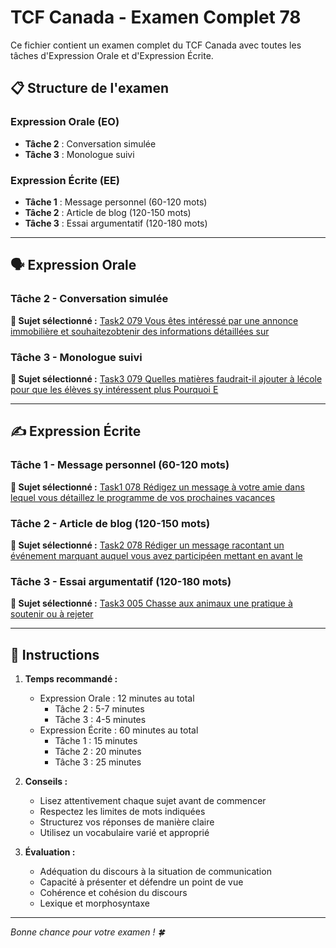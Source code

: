 # TCF Canada - Examen Complet 78

Ce fichier contient un examen complet du TCF Canada avec toutes les tâches d'Expression Orale et d'Expression Écrite.

## 📋 Structure de l'examen

### Expression Orale (EO)
- **Tâche 2** : Conversation simulée
- **Tâche 3** : Monologue suivi

### Expression Écrite (EE)  
- **Tâche 1** : Message personnel (60-120 mots)
- **Tâche 2** : Article de blog (120-150 mots)
- **Tâche 3** : Essai argumentatif (120-180 mots)

---

## 🗣️ Expression Orale

### Tâche 2 - Conversation simulée

**📄 Sujet sélectionné :** [Task2 079 Vous êtes intéressé par une annonce immobilière et souhaitezobtenir des informations détaillées sur](tcf_canada/eo/task2/task2_079_Vous_êtes_intéressé_par_une_annonce_immobilière_et_souhaitezobtenir_des_informations_détaillées_sur.md)

### Tâche 3 - Monologue suivi

**📄 Sujet sélectionné :** [Task3 079 Quelles matières faudrait-il ajouter à lécole pour que les élèves sy intéressent plus Pourquoi E](tcf_canada/eo/task3/task3_079_Quelles_matières_faudrait-il_ajouter_à_lécole_pour_que_les_élèves_sy_intéressent_plus_Pourquoi_E.md)

---

## ✍️ Expression Écrite

### Tâche 1 - Message personnel (60-120 mots)

**📄 Sujet sélectionné :** [Task1 078 Rédigez un message à votre amie dans lequel vous détaillez le programme de vos prochaines vacances](tcf_canada/ee/task1/task1_078_Rédigez_un_message_à_votre_amie_dans_lequel_vous_détaillez_le_programme_de_vos_prochaines_vacances.md)

### Tâche 2 - Article de blog (120-150 mots)

**📄 Sujet sélectionné :** [Task2 078 Rédiger un message racontant un événement marquant auquel vous avez participéen mettant en avant le](tcf_canada/ee/task2/task2_078_Rédiger_un_message_racontant_un_événement_marquant_auquel_vous_avez_participéen_mettant_en_avant_le.md)

### Tâche 3 - Essai argumentatif (120-180 mots)

**📄 Sujet sélectionné :** [Task3 005 Chasse aux animaux une pratique à soutenir ou à rejeter](tcf_canada/ee/task3/task3_005_Chasse_aux_animaux_une_pratique_à_soutenir_ou_à_rejeter.md)

---

## 📝 Instructions

1. **Temps recommandé :**
   - Expression Orale : 12 minutes au total
     - Tâche 2 : 5-7 minutes
     - Tâche 3 : 4-5 minutes
   - Expression Écrite : 60 minutes au total
     - Tâche 1 : 15 minutes
     - Tâche 2 : 20 minutes  
     - Tâche 3 : 25 minutes

2. **Conseils :**
   - Lisez attentivement chaque sujet avant de commencer
   - Respectez les limites de mots indiquées
   - Structurez vos réponses de manière claire
   - Utilisez un vocabulaire varié et approprié

3. **Évaluation :**
   - Adéquation du discours à la situation de communication
   - Capacité à présenter et défendre un point de vue
   - Cohérence et cohésion du discours
   - Lexique et morphosyntaxe

---

*Bonne chance pour votre examen ! 🍀*
